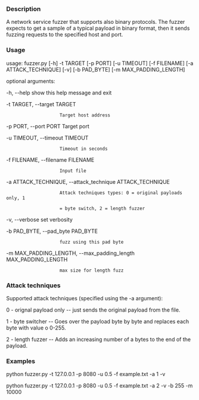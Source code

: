 ### Description
A network service fuzzer that supports also binary protocols.
The fuzzer expects to get a sample of a typical payload in binary format, then it sends fuzzing requests 
to the specified host and port.

### Usage
usage: fuzzer.py [-h] -t TARGET [-p PORT] [-u TIMEOUT] [-f FILENAME]
                 [-a ATTACK_TECHNIQUE] [-v] [-b PAD_BYTE]
                 [-m MAX_PADDING_LENGTH]

optional arguments:

  -h, --help            show this help message and exit
  
  -t TARGET, --target TARGET
  
                        Target host address
						
  -p PORT, --port PORT  Target port
  
  -u TIMEOUT, --timeout TIMEOUT
  
                        Timeout in seconds
						
  -f FILENAME, --filename FILENAME
  
                        Input file
						
  -a ATTACK_TECHNIQUE, --attack_technique ATTACK_TECHNIQUE
  
                        Attack techniques types: 0 = original payloads only, 1
						
                        = byte switch, 2 = length fuzzer
						
  -v, --verbose         set verbosity
  
  -b PAD_BYTE, --pad_byte PAD_BYTE
  
                        fuzz using this pad byte
						
  -m MAX_PADDING_LENGTH, --max_padding_length MAX_PADDING_LENGTH
  
                        max size for length fuzz
						


### Attack techniques
Supported attack techniques (specified using the -a argument):

0 - orignal payload only -- just sends the original payload from the file.

1 - byte switcher -- Goes over the payload byte by byte and replaces each byte with value o 0-255.

2 - length fuzzer -- Adds an increasing number of a bytes to the end of the payload.


### Examples
python fuzzer.py -t 127.0.0.1 -p 8080 -u 0.5 -f example.txt -a 1 -v

python fuzzer.py -t 127.0.0.1 -p 8080 -u 0.5 -f example.txt -a 2 -v -b 255 -m 10000